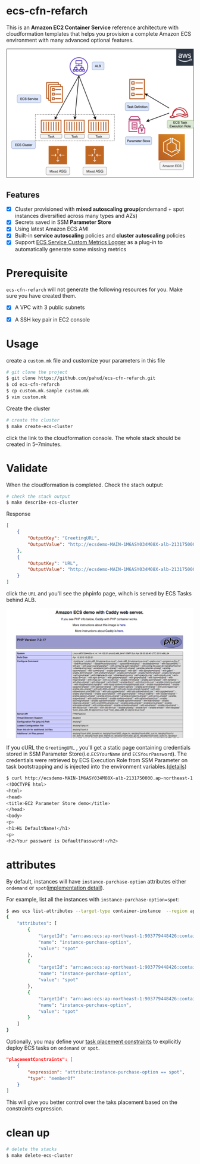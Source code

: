 # ecs-cfn-refarch

This is an **Amazon EC2 Container Service** reference architecture with cloudformation templates that helps you provision a complete Amazon ECS environment with many advanced optional features.

![](Images/ecs-cfn-refarch.png)



## Features

- [x] Cluster provisioned with **mixed autoscaling group**(ondemand + spot instances diversified across many types and AZs)
- [x] Secrets saved in SSM **Parameter Store**
- [x] Using latest Amazon ECS AMI
- [x] Built-in **service autoscaling** policies and **cluster autoscaling** policies
- [x] Support [ECS Service Custom Metrics Logger](https://github.com/pahud/ecs-cfn-refarch/tree/master/lambdaFunctions/ecs-svc-custom-metrics-logger) as a plug-in to automatically generate some missing metrics

# Prerequisite

`ecs-cfn-refarch` will not generate the following resources for you. Make sure you have created them.

- [x] A VPC with 3 public subnets
- [x] A SSH key pair in EC2 console 



# Usage

create a `custom.mk` file and customize your parameters in this file

```bash
# git clone the project
$ git clone https://github.com/pahud/ecs-cfn-refarch.git
$ cd ecs-cfn-refarch
$ cp custom.mk.sample custom.mk
$ vim custom.mk
```

Create the cluster

```bash
# create the cluster
$ make create-ecs-cluster
```

click the link to the cloudformation console. The whole stack should be created in 5–7minutes.

# Validate

When the cloudformation is completed. Check the stach output:

```bash
# check the stack output
$ make describe-ecs-cluster
```

Response

```json
[
    {
        "OutputKey": "GreetingURL", 
        "OutputValue": "http://ecsdemo-MAIN-1M6ASY034M08X-alb-2131750000.ap-northeast-1.elb.amazonaws.com/greeting.html"
    },  
    {
        "OutputKey": "URL", 
        "OutputValue": "http://ecsdemo-MAIN-1M6ASY034M08X-alb-2131750000.ap-northeast-1.elb.amazonaws.com"
    }
]
```

click the `URL` and you'll see the phpinfo page, wihch is served by ECS Tasks behind ALB.



![](Images/phpinfo.png)



If you cURL the `GreetingURL` , you'll get a static page containing credentials stored in SSM Parameter Store(i.e.`ECSYourName` and `ECSYourPassword`). The credentials were retrieved by ECS Execution Role from SSM Parameter on task bootstrapping and is injected into the environment variables.([details](https://github.com/pahud/ecs-cfn-refarch/blob/91424203d946561c6098992d67cc41d87de9ee89/cloudformation/service.yaml#L1312-L1314))

```bash
$ curl http://ecsdemo-MAIN-1M6ASY034M08X-alb-2131750000.ap-northeast-1.elb.amazonaws.com/greeting.html
<!DOCTYPE html>
<html>
<head>
<title>EC2 Parameter Store demo</title>
</head>
<body>
<p>
<h1>Hi DefaultName!</h1>
<p>
<h2>Your password is DefaultPassword!</h2>
```

# attributes
By default, instances will have `instance-purchase-option` attributes either `ondemand` or `spot`([implementation detail](https://github.com/pahud/ecs-cfn-refarch/blob/96566d2e585f081bd5a4e281d64e9ff5f2acc6d1/cloudformation/service.yaml#L1135-L1142)).

For example, list all the instances with `instance-purchase-option=spot`:
```bash
$ aws ecs list-attributes --target-type container-instance  --region ap-northeast-1  --cluster ecsdemo-MAIN-IKGTIS1HXS9J-ecs-cluster --attribute-name instance-purchase-option --attribute-value spot
{
    "attributes": [
        {
            "targetId": "arn:aws:ecs:ap-northeast-1:903779448426:container-instance/22119ce6-bcfc-488d-ba8a-d005f2f6237f", 
            "name": "instance-purchase-option", 
            "value": "spot"
        }, 
        {
            "targetId": "arn:aws:ecs:ap-northeast-1:903779448426:container-instance/0dbf6399-e51d-4fe7-a6b8-c86019d101bc", 
            "name": "instance-purchase-option", 
            "value": "spot"
        }, 
        {
            "targetId": "arn:aws:ecs:ap-northeast-1:903779448426:container-instance/097bec0a-11c2-4c5a-8231-b82f387574ce", 
            "name": "instance-purchase-option", 
            "value": "spot"
        }
    ]
}
```

Optionally, you may define your [task placement constraints](https://docs.aws.amazon.com/AmazonECS/latest/developerguide/task-placement-constraints.html) to explicitly deploy
ECS tasks on `ondemand` or `spot`.

```json
"placementConstraints": [
    {
        "expression": "attribute:instance-purchase-option == spot",
        "type": "memberOf"
    }
]
```

This will give you better control over the taks placement based on the constraints expression.



# clean up

```bash
# delete the stacks
$ make delete-ecs-cluster
```

